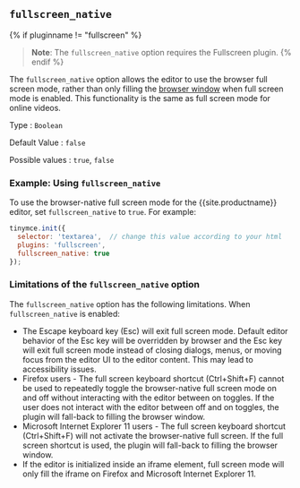 ## `fullscreen_native`

{% if pluginname != "fullscreen" %}
> **Note**: The `fullscreen_native` option requires the Fullscreen plugin.
{% endif %}

The `fullscreen_native` option allows the editor to use the browser full screen mode, rather than only filling the [browser window](https://developer.mozilla.org/en-US/docs/Web/CSS/Viewport_concepts#What_is_a_viewport) when full screen mode is enabled. This functionality is the same as full screen mode for online videos.

Type
: `Boolean`

Default Value
: `false`

Possible values
: `true`, `false`

### Example: Using `fullscreen_native`

To use the browser-native full screen mode for the {{site.productname}} editor, set `fullscreen_native` to `true`. For example:

```js
tinymce.init({
  selector: 'textarea',  // change this value according to your html
  plugins: 'fullscreen',
  fullscreen_native: true
});
```

### Limitations of the `fullscreen_native` option

The `fullscreen_native` option has the following limitations. When `fullscreen_native` is enabled:

- The Escape keyboard key (Esc) will exit full screen mode. Default editor behavior of the Esc key will be overridden by browser and the Esc key will exit full screen mode instead of closing dialogs, menus, or moving focus from the editor UI to the editor content. This may lead to accessibility issues.
- Firefox users - The full screen keyboard shortcut (Ctrl+Shift+F) cannot be used to repeatedly toggle the browser-native full screen mode on and off without interacting with the editor between on toggles. If the user does not interact with the editor between off and on toggles, the plugin will fall-back to filling the browser window.
- Microsoft Internet Explorer 11 users - The full screen keyboard shortcut (Ctrl+Shift+F) will not activate the browser-native full screen. If the full screen shortcut is used, the plugin will fall-back to filling the browser window.
- If the editor is initialized inside an iframe element, full screen mode will only fill the iframe on Firefox and Microsoft Internet Explorer 11.